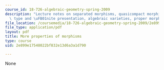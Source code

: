 ```yaml
---
course_id: 18-726-algebraic-geometry-spring-2009
description: "Lecture notes on separated morphisms, quasicompact morphisms, finite\
  \ type and \uFB01nite presentation, algebraic varieties, proper morphisms."
file_location: /coursemedia/18-726-algebraic-geometry-spring-2009/2e899e17548022bf832e13d6a3a1d790_MIT18_726s09_lec08_finite_type.pdf
file_type: application/pdf
layout: pdf
title: More properties of morphisms
type: course
uid: 2e899e17548022bf832e13d6a3a1d790

---
```

None